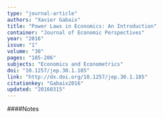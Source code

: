 ```yaml
---
type: "journal-article"
authors: "Xavier Gabaix"
title: "Power Laws in Economics: An Introduction"
container: "Journal of Economic Perspectives"
year: "2016"
issue: "1"
volume: "30"
pages: "185-206"
subjects: "Economics and Econometrics"
doi: "10.1257/jep.30.1.185"
link: "http://dx.doi.org/10.1257/jep.30.1.185"
citationkey: "Gabaix2016"
updated: "20160315"
---
```


####Notes
